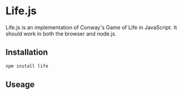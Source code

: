 # Life.js

Life.js is an implementation of Conway's Game of Life in JavaScript. It should
work in both the browser and node.js.

## Installation

```bash
npm install life
```

## Useage
